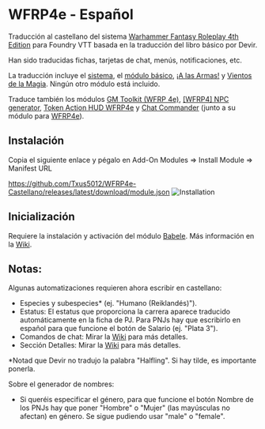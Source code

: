 # WFRP4e - Español

Traducción al castellano del sistema [Warhammer Fantasy Roleplay 4th Edition](https://foundryvtt.com/packages/wfrp4e) para Foundry VTT basada en la traducción del libro básico por Devir.

Han sido traducidas fichas, tarjetas de chat, menús, notificaciones, etc.

La traducción incluye el [sistema](https://foundryvtt.com/packages/wfrp4e), el [módulo básico](https://foundryvtt.com/packages/wfrp4e-core), [¡A las Armas!](https://foundryvtt.com/packages/wfrp4e-up-in-arms) y [Vientos de la Magia](https://foundryvtt.com/packages/wfrp4e-wom). Ningún otro módulo está incluido.

Traduce también los módulos [GM Toolkit (WFRP 4e)](https://github.com/Jagusti/fvtt-wfrp4e-gmtoolkit),  [[WFRP4] NPC generator](https://gitlab.com/greenskin-foundryvtt/wfrp4e-npc-generator), [Token Action HUD WFRP4e](https://github.com/Foundry-Workshop/token-action-hud-wfrp4e) y [Chat Commander](https://gitlab.com/woodentavern/foundryvtt-chat-command-lib) (junto a su módulo para [WFRP4e](https://github.com/Foundry-Workshop/chat-commander-wfrp4e)).

## Instalación
Copia el siguiente enlace y pégalo en Add-On Modules => Install Module => Manifest URL

https://github.com/Txus5012/WFRP4e-Castellano/releases/latest/download/module.json
![Installation](https://user-images.githubusercontent.com/87753744/217327313-8a8f35db-e75c-4780-99dc-03b85a130f7d.jpg)

## Inicialización

Requiere la instalación y activación del módulo [Babele](https://gitlab.com/riccisi/foundryvtt-babele).
Más información en la [Wiki](https://github.com/Txus5012/WFRP4e-Castellano/wiki/Aplicar-la-Traducci%C3%B3n).

## Notas:

Algunas automatizaciones requieren ahora escribir en castellano:
- Especies y subespecies* (ej. "Humano (Reiklandés)").
- Estatus: El estatus que proporciona la carrera aparece traducido automáticamente en la ficha de PJ. Para PNJs hay que escribirlo en español para que funcione el botón de Salario (ej. "Plata 3").
- Comandos de chat: Mirar la [Wiki](https://github.com/Txus5012/WFRP4e-Castellano/wiki/Comandos-de-Chat) para más detalles.
- Sección Detalles: Mirar la [Wiki](https://github.com/Txus5012/WFRP4e-Castellano/wiki/Rellenar-Secci%C3%B3n-de-Detalles) para más detalles.

*Notad que Devir no tradujo la palabra "Halfling". Si hay tilde, es importante ponerla.

Sobre el generador de nombres:
- Si queréis especificar el género, para que funcione el botón Nombre de los PNJs hay que poner "Hombre" o "Mujer" (las mayúsculas no afectan) en género. Se sigue pudiendo usar "male" o "female".
